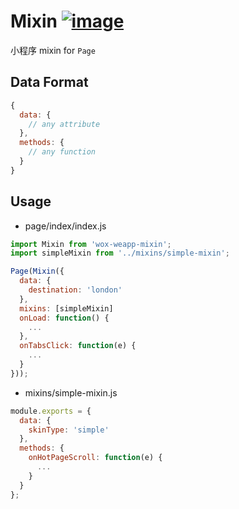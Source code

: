 # Mixin [![image](https://img.shields.io/npm/v/wox-weapp-mixin.svg)](https://www.npmjs.com/package/wox-weapp-mixin)

小程序 mixin for `Page`

## Data Format

```javascript
{
  data: {
    // any attribute
  },
  methods: {
    // any function
  }
}
```

## Usage

* page/index/index.js

```javascript
import Mixin from 'wox-weapp-mixin';
import simpleMixin from '../mixins/simple-mixin';

Page(Mixin({
  data: {
    destination: 'london'
  },
  mixins: [simpleMixin]
  onLoad: function() {
    ...
  },
  onTabsClick: function(e) {
    ...
  }
}));
```

* mixins/simple-mixin.js

```javascript
module.exports = {
  data: {
    skinType: 'simple'
  },
  methods: {
    onHotPageScroll: function(e) {
      ...
    }
  }
};
```
